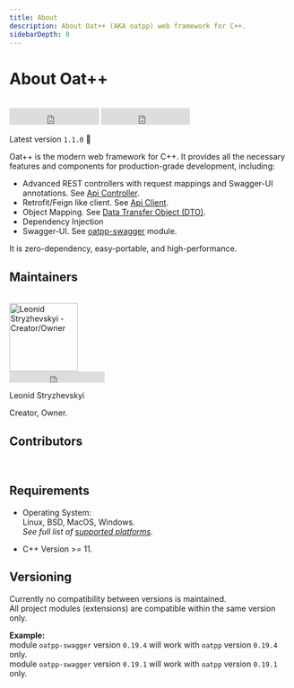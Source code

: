 ```yaml
---
title: About
description: About Oat++ (AKA oatpp) web framework for C++. 
sidebarDepth: 0
---
```


# About Oat++ <seo/>

<br>
<div>
    <iframe src="https://ghbtns.com/github-btn.html?user=oatpp&repo=oatpp&type=star&count=true&size=large" frameborder="0" scrolling="0" width="160px" height="30px"></iframe>
    <iframe src="https://ghbtns.com/github-btn.html?user=oatpp&repo=oatpp&type=fork&count=true&size=large" frameborder="0" scrolling="0" width="158px" height="30px"></iframe>
</div>

Latest version `1.1.0` :tada:

Oat++ is the modern web framework for C++.
It provides all the necessary features and components for production-grade development, including:

- Advanced REST controllers with request mappings and Swagger-UI annotations. See [Api Controller](/docs/components/api-controller/).
- Retrofit/Feign like client. See [Api Client](/docs/components/api-client/).
- Object Mapping. See [Data Transfer Object (DTO)](/docs/components/dto/).
- Dependency Injection
- Swagger-UI. See [oatpp-swagger](/docs/modules/oatpp-swagger/) module.

It is zero-dependency, easy-portable, and high-performance.

## Maintainers

<br>
<img src="https://github.com/lganzzzo.png" alt="Leonid Stryzhevskyi - Creator/Owner" width="122px"> 
<br>
<iframe src="https://ghbtns.com/github-btn.html?user=lganzzzo&type=follow" frameborder="0" scrolling="0" width="170px" height="20px"></iframe>

<p class="maintainer_name">Leonid Stryzhevskyi</p>
Creator, Owner. 

## Contributors
<br>
<contributors/>

## Requirements

- Operating System:  
Linux, BSD, MacOS, Windows.  
*See full list of [supported platforms](/supported-platforms/).*

- C++ Version >= 11.

## Versioning

Currently no compatibility between versions is maintained.  
All project modules (extensions) are compatible within the same version only.  

**Example:**  
module `oatpp-swagger` version `0.19.4` will work with `oatpp` version `0.19.4` only.  
module `oatpp-swagger` version `0.19.1` will work with `oatpp` version `0.19.1` only.

